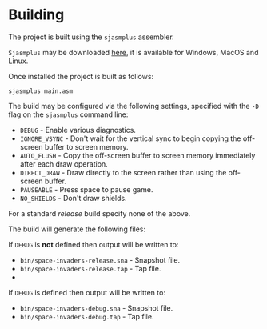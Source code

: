 # Building

The project is built using the `sjasmplus` assembler.  

`Sjasmplus` may be downloaded [here](https://github.com/z00m128/sjasmplus), it is available for Windows, MacOS and Linux.

Once installed the project is built as follows:

```
sjasmplus main.asm
```

The build may be configured via the following settings, specified with the `-D` flag on the `sjasmplus` command line:

* `DEBUG` - Enable various diagnostics.
* `IGNORE_VSYNC` - Don't wait for the vertical sync to begin copying the off-screen buffer to screen memory.
* `AUTO_FLUSH` - Copy the off-screen buffer to screen memory immediately after each draw operation.
* `DIRECT_DRAW` - Draw directly to the screen rather than using the off-screen buffer.    
* `PAUSEABLE` - Press space to pause game.
* `NO_SHIELDS` - Don't draw shields.

For a standard *release* build specify none of the above.

The build will generate the following files:

If `DEBUG` is **not** defined then output will be written to:
* `bin/space-invaders-release.sna` - Snapshot file.
* `bin/space-invaders-release.tap` - Tap file.
* 
If `DEBUG` is defined then output will be written to:
* `bin/space-invaders-debug.sna` - Snapshot file.
* `bin/space-invaders-debug.tap` - Tap file.     


